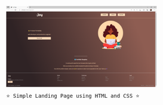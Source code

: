 <img width="80%" align="center" src="/Joy Page.png" alt="LandingPage" /> <br/>



<pre>
⭐ Simple Landing Page using HTML and CSS ⭐
</pre>



